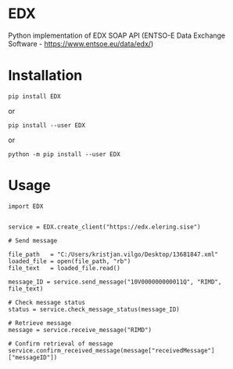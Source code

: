# EDX
Python implementation of EDX SOAP API (ENTSO-E Data Exchange Software - https://www.entsoe.eu/data/edx/) 

# Installation

    pip install EDX

or

    pip install --user EDX

or 

    python -m pip install --user EDX


# Usage

    import EDX


    service = EDX.create_client("https://edx.elering.sise")

    # Send message

    file_path   = "C:/Users/kristjan.vilgo/Desktop/13681847.xml"
    loaded_file = open(file_path, "rb")
    file_text   = loaded_file.read()

    message_ID = service.send_message("10V000000000011Q", "RIMD", file_text)

    # Check message status
    status = service.check_message_status(message_ID)

    # Retrieve message
    message = service.receive_message("RIMD")
    
    # Confirm retrieval of message
    service.confirm_received_message(message["receivedMessage"]["messageID"])
